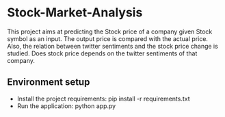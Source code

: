 # Stock-Market-Analysis

This project aims at predicting the Stock price of a company given Stock symbol as an input. The output price is compared with the actual price. Also, the relation between twitter sentiments and the stock price change is studied. Does stock price depends on the twitter sentiments of that company.

## Environment setup
* Install the project requirements:
  pip install -r requirements.txt
* Run the application:
  python app.py
